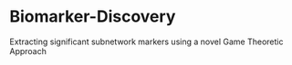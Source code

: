 # Biomarker-Discovery
Extracting significant subnetwork markers using a novel Game Theoretic Approach
